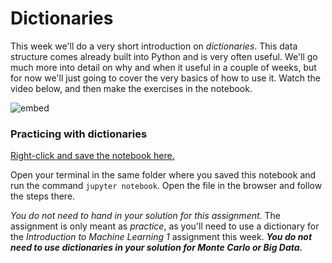 
# Dictionaries

This week we'll do a very short introduction on *dictionaries*. This
data structure comes already built into Python and is very often useful. We'll
go much more into detail on why and when it useful in a couple of weeks, but
for now we'll just going to cover the very basics of how to use it. Watch the
video below, and then make the exercises in the notebook.

![embed](https://api.eu.kaltura.com/p/120/sp/12000/embedIframeJs/uiconf_id/23449960/partner_id/120?iframeembed=true&playerId=kaltura_player&entry_id=0_80k74cvx&flashvars[streamerType]=auto&amp;flashvars[localizationCode]=en_US&amp;flashvars[leadWithHTML5]=true&amp;flashvars[sideBarContainer.plugin]=true&amp;flashvars[sideBarContainer.position]=left&amp;flashvars[sideBarContainer.clickToClose]=true&amp;flashvars[chapters.plugin]=true&amp;flashvars[chapters.layout]=vertical&amp;flashvars[chapters.thumbnailRotator]=false&amp;flashvars[streamSelector.plugin]=true&amp;flashvars[EmbedPlayer.SpinnerTarget]=videoHolder&amp;flashvars[dualScreen.plugin]=true&amp;flashvars[hotspots.plugin]=1&amp;flashvars[Kaltura.addCrossoriginToIframe]=true&amp;&wid=0_zmx8rsom)

### Practicing with dictionaries

[Right-click and save the notebook here.](../data/dictionaries.ipynb)

Open your terminal in the same folder where you saved this notebook and run the
command `jupyter notebook`. Open the file in the browser and follow the steps
there.

*You do not need to hand in your solution for this assignment.* The assignment
is only meant as _practice_, as you'll need to use a dictionary for the
*Introduction to Machine Learning 1* assignment this week. _**You do not need to use dictionaries in your solution for Monte Carlo or Big Data.**_

